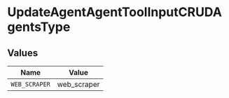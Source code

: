 # UpdateAgentAgentToolInputCRUDAgentsType


## Values

| Name          | Value         |
| ------------- | ------------- |
| `WEB_SCRAPER` | web_scraper   |